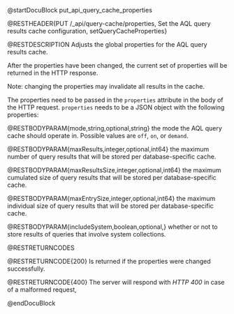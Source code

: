 
@startDocuBlock put_api_query_cache_properties

@RESTHEADER{PUT /_api/query-cache/properties, Set the AQL query results cache configuration, setQueryCacheProperties}

@RESTDESCRIPTION
Adjusts the global properties for the AQL query results cache.

After the properties have been changed, the current set of properties will
be returned in the HTTP response.

Note: changing the properties may invalidate all results in the cache.

The properties need to be passed in the `properties` attribute in the body
of the HTTP request. `properties` needs to be a JSON object with the following
properties:

@RESTBODYPARAM{mode,string,optional,string}
 the mode the AQL query cache should operate in. Possible values are `off`, `on`, or `demand`.

@RESTBODYPARAM{maxResults,integer,optional,int64}
the maximum number of query results that will be stored per database-specific cache.

@RESTBODYPARAM{maxResultsSize,integer,optional,int64}
the maximum cumulated size of query results that will be stored per database-specific cache.

@RESTBODYPARAM{maxEntrySize,integer,optional,int64}
the maximum individual size of query results that will be stored per database-specific cache.

@RESTBODYPARAM{includeSystem,boolean,optional,}
whether or not to store results of queries that involve system collections.

@RESTRETURNCODES

@RESTRETURNCODE{200}
Is returned if the properties were changed successfully.

@RESTRETURNCODE{400}
The server will respond with *HTTP 400* in case of a malformed request,

@endDocuBlock
